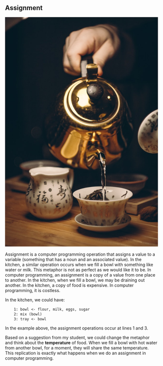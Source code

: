## Assignment 

![](../assets/atribuicao.jpeg)

Assignment is a computer programming operation that assigns a value to a variable (something that has a noun and an associated value). In the kitchen, a similar operation occurs when we fill a bowl with something like water or milk. This metaphor is not as perfect as we would like it to be. In computer programming, an assignment is a copy of a value from one place to another. In the kitchen, when we fill a bowl, we may be draining out another. In the kitchen, a copy of food is expensive. In computer programming, it is costless.

In the kitchen, we could have:

~~~~~~~~
    1: bowl <- flour, milk, eggs, sugar 
    2: mix (bowl) 
    3: tray <- bowl
~~~~~~~~

In the example above, the assignment operations occur at lines 1 and 3.

Based on a suggestion from my student, we could change the metaphor and think about the **temperature** of food. When we fill a bowl with hot water from another bowl, for a moment, they will share the same temperature. This replication is exactly what happens when we do an assignment in computer programming.
